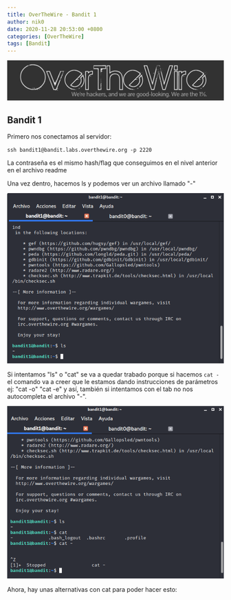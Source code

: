 ```yaml
---
title: OverTheWire - Bandit 1
author: nik0
date: 2020-11-28 20:53:00 +0800
categories: [OverTheWire]
tags: [Bandit]
---
```


![OTW](/assets/img/sample/OTW.png)

## Bandit 1

Primero nos conectamos al servidor:

```terminal
ssh bandit1@bandit.labs.overthewire.org -p 2220
```

La contraseña es el mismo hash/flag que conseguimos en el nivel anterior en el archivo readme

Una vez dentro, hacemos ls y podemos ver un archivo llamado "-"


![OTW1](/assets/img/sample/OTW1.png)

Si intentamos "ls" o "cat" se va a quedar trabado porque si hacemos ```cat -``` el comando va a creer que le estamos dando instrucciones de parámetros ej: "cat -o" "cat -e" y así, también si intentamos con el tab no nos autocompleta el archivo "-".

![OTW1B](/assets/img/sample/OTW1B.png)


Ahora, hay unas alternativas con cat para poder hacer esto:


```cat /home/bandit1/-   
```


```cat /home/bandit1/*
```


```./-
```
